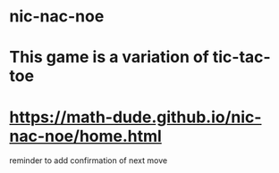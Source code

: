 # nic-nac-noe

# This game is a variation of tic-tac-toe
# https://math-dude.github.io/nic-nac-noe/home.html

reminder to add confirmation of next move
